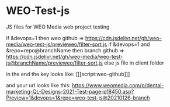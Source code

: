# WEO-Test-js
JS files for WEO Media web project testing

if &devops=1 then weo github => https://cdn.jsdelivr.net/gh/weo-media/weo-test-js/previeweo/filter-sort.js
if &devops=1 and &repo=repo@branchName then branch github => https://cdn.jsdelivr.net/gh/weo-media/weo-test-js@branchName/previeweo/filter-sort.js
else js file in client folder

in the end the key looks like:
[[[script:weo-github]]]

and your url looks like this:
https://www.weomedia.com/p/dental-marketing-QL-Designs-2021-Test-page-p18450.asp?Preview=1&devops=1&repo=weo-test-js@20210126-branch
